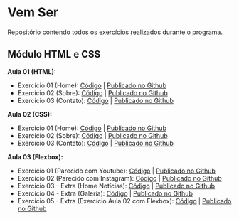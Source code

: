 # Vem Ser
  
Repositório contendo todos os exercícios realizados durante o programa.  
  
## Módulo HTML e CSS
**Aula 01 (HTML):**
- Exercício 01 (Home): [Código](https://github.com/mayraamaral/vemser/blob/main/html/ex1/index.html) | [Publicado no Github](https://mayraamaral.github.io/vemser/html/ex1/)  
- Exercício 02 (Sobre): [Código](https://github.com/mayraamaral/vemser/blob/main/html/ex1/sobre.html) | [Publicado no Github](https://mayraamaral.github.io/vemser/html/ex1/sobre.html)
- Exercício 03 (Contato): [Código](https://github.com/mayraamaral/vemser/blob/main/html/ex1/contato.html) | [Publicado no Github](https://mayraamaral.github.io/vemser/html/ex1/contato.html)  
  
**Aula 02 (CSS):**
- Exercício 01 (Home): [Código](https://github.com/mayraamaral/vemser/blob/main/html/ex2/index.html) | [Publicado no Github](https://mayraamaral.github.io/vemser/html/ex2/)  
- Exercício 02 (Sobre): [Código](https://github.com/mayraamaral/vemser/blob/main/html/ex2/sobre.html) | [Publicado no Github](https://mayraamaral.github.io/vemser/html/ex2/sobre.html)
- Exercício 03 (Contato): [Código](https://github.com/mayraamaral/vemser/blob/main/html/ex2/contato.html) | [Publicado no Github](https://mayraamaral.github.io/vemser/html/ex2/contato.html)  
  

**Aula 03 (Flexbox):**
- Exercício 01 (Parecido com Youtube): [Código](https://github.com/mayraamaral/vemser/blob/main/html/ex3/youtube.html) | [Publicado no Github](https://mayraamaral.github.io/vemser/html/ex3/youtube.html)  
- Exercício 02 (Parecido com Instagram): [Código](https://github.com/mayraamaral/vemser/blob/main/html/ex3/instagram.html) | [Publicado no Github](https://mayraamaral.github.io/vemser/html/ex3/instagram.html)
- Exercício 03 - Extra (Home Notícias): [Código](https://github.com/mayraamaral/vemser/blob/main/html/ex3/index.html) | [Publicado no Github](https://mayraamaral.github.io/vemser/html/ex3/)  
- Exercício 04 - Extra (Galeria): [Código](https://github.com/mayraamaral/vemser/blob/main/html/ex3/galeria.html) | [Publicado no Github](https://mayraamaral.github.io/vemser/html/ex3/galeria.html)  
- Exercício 05 - Extra (Exercício Aula 02 com Flexbox): [Código](https://github.com/mayraamaral/vemser/tree/main/html/ex2-flexbox) | [Publicado no Github](https://mayraamaral.github.io/vemser/html/ex2-flexbox/)